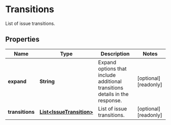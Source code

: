 

# Transitions

List of issue transitions.

## Properties

| Name | Type | Description | Notes |
|------------ | ------------- | ------------- | -------------|
|**expand** | **String** | Expand options that include additional transitions details in the response. |  [optional] [readonly] |
|**transitions** | [**List&lt;IssueTransition&gt;**](IssueTransition.md) | List of issue transitions. |  [optional] [readonly] |



